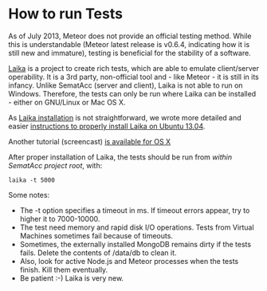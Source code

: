 How to run Tests
================

As of July 2013, Meteor does not provide an official testing method. While this is understandable
(Meteor latest release is v0.6.4, indicating how it is still new and immature), 
testing is beneficial for the stability of a software.

[Laika](http://arunoda.github.io/laika/) is a project to create rich tests, which are able to emulate client/server
operability. It is a 3rd party, non-official tool and - like Meteor - it is still in its infancy.
Unlike SematAcc (server and client), Laika is not able to run on Windows. Therefore, the tests can only be run where
Laika can be installed - either on GNU/Linux or Mac OS X.

As [Laika installation](http://arunoda.github.io/laika/getting-started.html) is not straightforward, we wrote 
more detailed and easier [instructions to properly install Laika on Ubuntu 13.04](http://task3.cc/1880/how-to-use-laika-testing-framework-for-meteor-on-ubuntu-13-04/).

Another tutorial (screencast) [is available for OS X](www.discovermeteor.com/2013/06/06/testing-meteor-apps-with-laika/)

After proper installation of Laika, the tests should be run from _within SematAcc project root_, with:

    laika -t 5000

Some notes:
- The -t option specifies a timeout in ms. If timeout errors appear, try to higher it to 7000-10000.
- The test need memory and rapid disk I/O operations. Tests from Virtual Machines sometimes fail because of timeouts.
- Sometimes, the externally installed MongoDB remains dirty if the tests fails. Delete the contents of /data/db to clean it.
- Also, look for active Node.js and Meteor processes when the tests finish. Kill them eventually.
- Be patient :-) Laika is very new.
